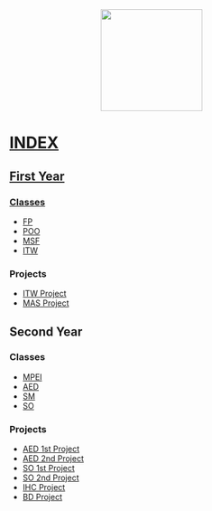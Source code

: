 <div align="center">
  <a href="https://github.com/AlexandreCotorobai">
  <img height="180em" src="https://github-readme-stats-gsjs-paksl8lxw-alexandrecotorobai.vercel.app/api/?username=AlexandreCotorobai&show_icons=true&theme=transparent&include_all_commits=true&count_private=true"/>
</div>


# INDEX

## First Year

### Classes
* [FP](https://github.com/AlexandreCotorobai/FP)
* [POO](https://github.com/AlexandreCotorobai/POO)
* [MSF](https://github.com/AlexandreCotorobai/MSF)
* [ITW](https://github.com/AlexandreCotorobai/ITW)

### Projects
* [ITW Project](https://github.com/AlexandreCotorobai/ITW_project-formula1)
* [MAS Project](https://github.com/AlexandreCotorobai/GrabnEat)


## Second Year
### Classes
* [MPEI](https://github.com/AlexandreCotorobai/MPEI)
* [AED](https://github.com/AlexandreCotorobai/AED)
* [SM](https://github.com/AlexandreCotorobai/SM)
* [SO](https://github.com/AlexandreCotorobai/SO)

### Projects
* [AED 1st Project](https://github.com/AlexandreCotorobai/AED_project)
* [AED 2nd Project](https://github.com/AlexandreCotorobai/AED_project2)
* [SO 1st Project](https://github.com/AlexandreCotorobai/SO_project)
* [SO 2nd Project](https://github.com/AlexandreCotorobai/SO_project2)
* [IHC Project](https://github.com/AlexandreCotorobai/IHC_Project)
* [BD Project](https://github.com/AlexandreCotorobai/AnimeDB)
